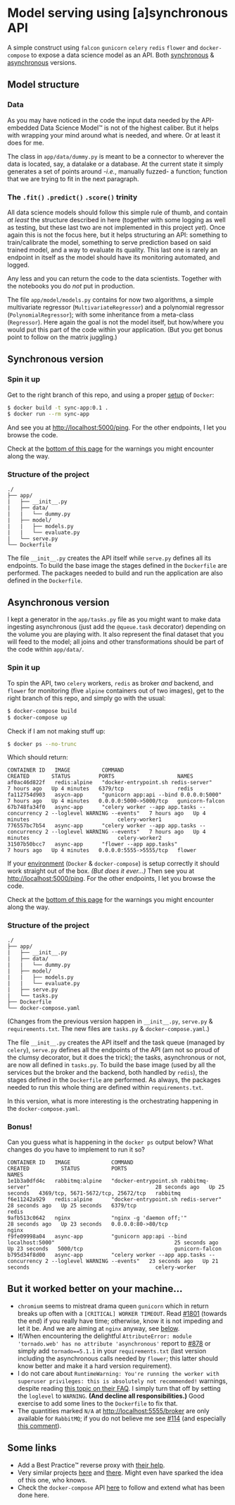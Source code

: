 # Model serving using [a]synchronous API

A simple construct using `falcon` `gunicorn` `celery` `redis` `flower` and `docker-compose` to expose a data science model as an API. Both [synchronous](#synchronous-version) & [asynchronous](#asynchronous-version) versions.

## Model structure

### Data

As you may have noticed in the code the input data needed by the API-embedded Data Science Model™ is not of the highest caliber. But it helps with wrapping your mind around what is needed, and where. Or at least it does for me.

The class in `app/data/dummy.py` is meant to be a connector to wherever the data is located, say, a datalake or a database. At the current state it simply generates a set of points around -_i.e._, manually fuzzed- a function; function that we are trying to fit in the next paragraph.

### The `.fit()` `.predict()` `.score()` trinity

All data science models should follow this simple rule of thumb, and contain _at least_ the structure described in here (together with some logging as well as testing, but these last two are not implemented in this project _yet_). Once again this is not the focus here, but it helps structuring an API: something to train/calibrate the model, something to serve prediction based on said trained model, and a way to evaluate its quality. This last one is rarely an endpoint in itself as the model should have its monitoring automated, and logged.

Any less and you can return the code to the data scientists. Together with the notebooks you do _not_ put in production.

The file `app/model/models.py` contains for now two algorithms, a simple multivariate regressor (`MultivariateRegressor`) and a polynomial regressor (`PolynomialRegressor`); with some inheritance from a meta-class (`Regressor`). Here again the goal is not the model itself, but how/where you would put this part of the code within your application. (But you get bonus point to follow on the matrix juggling.)

## Synchronous version

### Spin it up

Get to the right branch of this repo, and using a proper [setup](https://docs.docker.com/install/) of `Docker`:

```bash
$ docker build -t sync-app:0.1 .
$ docker run --rm sync-app
```

And see you at [http://localhost:5000/ping](http://localhost:5000/ping). For the other endpoints, I let you browse the code.

Check at the [bottom of this page](#but-it-worked-on-your-machine...) for the warnings you might encounter along the way.

### Structure of the project

```text
./
├── app/
|   ├── __init__.py
|   ├── data/
|   |   └── dummy.py
|   ├── model/
|   |   ├── models.py
|   |   └── evaluate.py
|   └── serve.py
└── Dockerfile
```

The file `__init__.py` creates the API itself while `serve.py` defines all its endpoints. To build the base image the stages defined in the `Dockerfile` are performed. The packages needed to build and run the application are also defined in the `Dockerfile`.

## Asynchronous version

I kept a generator in the `app/tasks.py` file as you might want to make data ingesting asynchronous (just add the `@queue.task` decorator) depending on the volume you are playing with. It also represent the final dataset that you will feed to the model; all joins and other transformations should be part of the code within `app/data/`.

### Spin it up

To spin the API, two `celery` workers, `redis` as broker _and_ backend, and `flower` for monitoring (five `alpine` containers out of two images), get to the right branch of this repo, and simply go with the usual:

```bash
$ docker-compose build
$ docker-compose up
```

Check if I am not making stuff up:

```bash
$ docker ps --no-trunc
```

Which should return:

```text
CONTAINER ID   IMAGE          COMMAND                                                                       CREATED       STATUS         PORTS                    NAMES
af0ac46d822f   redis:alpine   "docker-entrypoint.sh redis-server"                                           7 hours ago   Up 4 minutes   6379/tcp                 redis
fa112754d903   asycn-app      "gunicorn app:api --bind 0.0.0.0:5000"                                        7 hours ago   Up 4 minutes   0.0.0.0:5000->5000/tcp   gunicorn-falcon
67b748fa34f0   async-app      "celery worker --app app.tasks --concurrency 2 --loglevel WARNING --events"   7 hours ago   Up 4 minutes                            celery-worker1
776557bc7b54   async-app      "celery worker --app app.tasks --concurrency 2 --loglevel WARNING --events"   7 hours ago   Up 4 minutes                            celery-worker2
31507b50bcc7   async-app      "flower --app app.tasks"                                                      7 hours ago   Up 4 minutes   0.0.0.0:5555->5555/tcp   flower
```

If your [environment](https://docs.docker.com/compose/install/) (`Docker` & `docker-compose`) is setup correctly it should work straight out of the box. _(But does it ever...)_ Then see you at [http://localhost:5000/ping](http://localhost:5000/ping). For the other endpoints, I let you browse the code.

Check at the [bottom of this page](#but-it-worked-on-your-machine...) for the warnings you might encounter along the way.

### Structure of the project

```text
./
├── app/
|   ├── __init__.py
|   ├── data/
|   |   └── dummy.py
|   ├── model/
|   |   ├── models.py
|   |   └── evaluate.py
|   ├── serve.py
|   └── tasks.py
├── Dockerfile
└── docker-compose.yaml
```

(Changes from the previous version happen in `__init__.py`, `serve.py` & `requirements.txt`. The new files are `tasks.py` & `docker-compose.yaml`.)

The file `__init__.py` creates the API itself and the task queue (managed by `celery`), `serve.py` defines all the endpoints of the API (am not so proud of the clumsy decorator, but it does the trick); the tasks, asynchronous or not, are now all defined in `tasks.py`. To build the base image (used by all the services but the broker and the backend, both handled by `redis`), the stages defined in the `Dockerfile` are performed. As always, the packages needed to run this whole thing are defined within `requirements.txt`.

In this version, what is more interesting is the orchestrating happening in the `docker-compose.yaml`.

### Bonus!

Can you guess what is happening in the `docker ps` output below? What changes do you have to implement to run it so?

```text
CONTAINER ID   IMAGE             COMMAND                                                                       CREATED          STATUS          PORTS                                NAMES
1e1b3a0dfd4c   rabbitmq:alpine   "docker-entrypoint.sh rabbitmq-server"                                        28 seconds ago   Up 25 seconds   4369/tcp, 5671-5672/tcp, 25672/tcp   rabbitmq
f6e11242a929   redis:alpine      "docker-entrypoint.sh redis-server"                                           28 seconds ago   Up 25 seconds   6379/tcp                             redis
9afb513c0642   nginx             "nginx -g 'daemon off;'"                                                      28 seconds ago   Up 23 seconds   0.0.0.0:80->80/tcp                   nginx
f9fe09998a04   async-app         "gunicorn app:api --bind localhost:5000"                                      25 seconds ago   Up 23 seconds   5000/tcp                             gunicorn-falcon
b795d34f8d00   async-app         "celery worker --app app.tasks --concurrency 2 --loglevel WARNING --events"   23 seconds ago   Up 21 seconds                                        celery-worker
```

## But it worked better on your machine...

* `chromium` seems to mistreat drama queen `gunicorn` which in return breaks up often with a `[CRITICAL] WORKER TIMEOUT`. Read [#1801](https://github.com/benoitc/gunicorn/issues/1801) (towards the end) if you really have time; otherwise, know it is not impeding and let it be. And we are aiming at `nginx` anyway, see [below](#other-links).
* If/When encountering the delightful `AttributeError: module 'tornado.web' has no attribute 'asynchronous'` report to [#878](https://github.com/mher/flower/issues/878) or simply add `tornado==5.1.1` in your `requirements.txt` (last version including the asynchronous calls needed by `flower`; this latter should know better and make it a hard version requirement).
* I do not care about `RuntimeWarning: You're running the worker with superuser privileges: this is absolutely not recommended!` warnings, despite reading [this topic on their FAQ](http://docs.celeryproject.org/en/latest/faq.html#is-it-safe-to-run-celery-worker-as-root). I simply turn that off by setting the `loglevel` to `WARNING`. **(And decline all responsibilities.)** Good exercise to add some lines to the `Dockerfile` to fix that.
* The quantities marked `N/A` at [http://localhost:5555/broker](http://localhost:5555/broker) are only available for `RabbitMQ`; if you do not believe me see [#114](https://github.com/mher/flower/issues/114) (and especially [this comment](https://github.com/mher/flower/issues/114#issuecomment-23379895)).

## Some links

* Add a Best Practice™ reverse proxy with [their help](https://www.digitalocean.com/community/tutorials/how-to-deploy-falcon-web-applications-with-gunicorn-and-nginx-on-ubuntu-16-04).
* Very similar projects [here](https://testdriven.io/blog/asynchronous-tasks-with-falcon-and-celery/) and [there](https://testdriven.io/blog/asynchronous-tasks-with-flask-and-redis-queue/). Might even have sparked the idea of this one, who knows.
* Check the `docker-compose` API [here](https://docs.docker.com/compose/) to follow and extend what has been done here.
